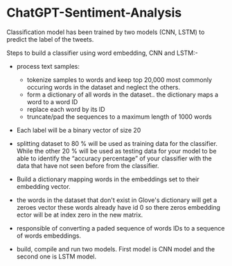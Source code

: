 # ChatGPT-Sentiment-Analysis
Classification model has been trained by two models (CNN, LSTM) to predict the label of the tweets.

Steps to build a classifier using word embedding, CNN and LSTM:-

* process text samples:
  * tokenize samples to words and keep top 20,000 most commonly occuring words in the dataset and neglect the others.
  * form a dictionary of all words in the dataset.. the dictionary maps a word to a word ID
  * replace each word by its ID
  * truncate/pad the sequences to a maximum length of 1000 words
    
* Each label will be a binary vector of size 20

*  splitting dataset to 80 % will be used as training data for the classifier. While the other 20 % will be used as testing data for your model to be able to identify the “accuracy percentage” of your classifier with the data that have not seen before from the classifier.

*  Build a dictionary mapping words in the embeddings set to their embedding vector.

*  the words in the dataset that don't exist in Glove's dictionary will get a zeroes vector these words already have id 0 so there zeros embedding ector will be at index zero in the new matrix.

*  responsible of converting a paded sequence of words IDs to a sequence of words embeddings.

*  build, compile and run two models. First model is CNN model and the second one is LSTM model.
   
